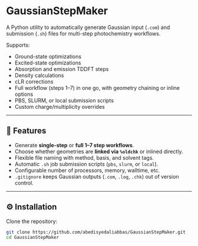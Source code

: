 # GaussianStepMaker

A Python utility to automatically generate Gaussian input (`.com`) and submission (`.sh`) files for multi-step photochemistry workflows.  

Supports:
- Ground-state optimizations
- Excited-state optimizations
- Absorption and emission TDDFT steps
- Density calculations
- cLR corrections
- Full workflow (steps 1–7) in one go, with geometry chaining or inline options
- PBS, SLURM, or local submission scripts
- Custom charge/multiplicity overrides

---

## 🚀 Features
- Generate **single-step** or **full 1–7 step workflows**.
- Choose whether geometries are **linked via `%oldchk`** or inlined directly.
- Flexible file naming with method, basis, and solvent tags.
- Automatic `.sh` job submission scripts (`pbs`, `slurm`, or `local`).
- Configurable number of processors, memory, walltime, etc.
- `.gitignore` keeps Gaussian outputs (`.com`, `.log`, `.chk`) out of version control.

---

## ⚙️ Installation

Clone the repository:
```bash
git clone https://github.com/abedisyedaliabbas/GaussianStepMaker.git
cd GaussianStepMaker
